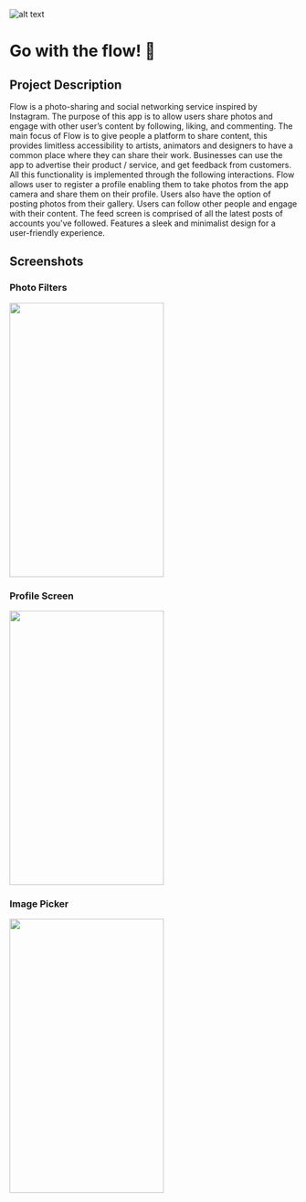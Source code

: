 
![alt text](https://i.ibb.co/Rzwjt3w/flow-w.png)


# Go with the flow! 🤍

## Project Description 

Flow is a photo-sharing and social networking service inspired by Instagram. The purpose of this app is to allow users share photos and engage with other user’s content by following, liking, and commenting. The main focus of Flow is to give people a platform to share content, this provides limitless accessibility to artists, animators and designers to have a common place where they can share their work. Businesses can use the app to advertise their product / service, and get feedback from customers. All this functionality is implemented through the following interactions. Flow allows user to register a profile enabling them to take photos from the app camera and share them on their profile. Users also have the option of posting photos from their gallery. Users can follow other people and engage with their content. The feed screen is comprised of all the latest posts of accounts you've followed. Features a sleek and minimalist design for a user-friendly experience. 

## Screenshots


### Photo Filters
<img src=https://i.ibb.co/HCHLdyD/Screenshot-1604136544.png height="480" width="270">

### Profile Screen
<img src=https://i.ibb.co/HXM3cgN/Screenshot-1604136485.png height="480" width="270">

### Image Picker
<img src=https://i.ibb.co/Vj6LKs4/Screenshot-1604136489.png height="480" width="270">
